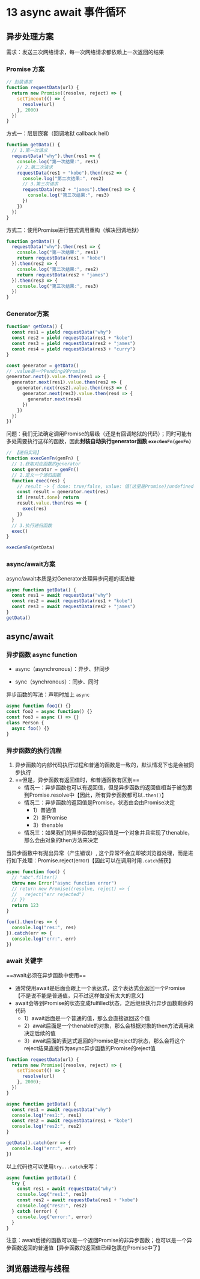 # 13 async await 事件循环

## 异步处理方案

需求：发送三次网络请求，每一次网络请求都依赖上一次返回的结果

### Promise 方案

```js
// 封装请求
function requestData(url) {
  return new Promise((resolve, reject) => {
    setTimeout(() => {
      resolve(url)
    }, 2000)
  })
}
```

方式一：层层嵌套（回调地狱 callback hell）

```js
function getData() {
  // 1.第一次请求
  requestData("why").then(res1 => {
    console.log("第一次结果:", res1)
    // 2.第二次请求
    requestData(res1 + "kobe").then(res2 => {
      console.log("第二次结果:", res2)
      // 3.第三次请求
      requestData(res2 + "james").then(res3 => {
        console.log("第三次结果:", res3)
      })
    })
  })
}
```

方式二：使用Promise进行链式调用重构（解决回调地狱）

```js
function getData() {
  requestData("why").then(res1 => {
    console.log("第一次结果:", res1)
    return requestData(res1 + "kobe")
  }).then(res2 => {
    console.log("第二次结果:", res2)
    return requestData(res2 + "james")
  }).then(res3 => {
    console.log("第三次结果:", res3)
  })
}
```

### Generator方案

```js
function* getData() {
  const res1 = yield requestData("why")
  const res2 = yield requestData(res1 + "kobe")
  const res3 = yield requestData(res2 + "james")
  const res4 = yield requestData(res3 + "curry")
}

const generator = getData()
// .value是一个Pending的Promise
generator.next().value.then(res1 => {
  generator.next(res1).value.then(res2 => {
    generator.next(res2).value.then(res3 => {
      generator.next(res3).value.then(res4 => {
        generator.next(res4)
      })
    })
  })
})
```

问题：我们无法确定调用Promise的层级（还是有回调地狱的代码）；同时可能有多处需要执行这样的函数，因此**封装自动执行generator函数 `execGenFn(genFn)`**

```js
// 【递归实现】
function execGenFn(genFn) {
  // 1.获取对应函数的generator
  const generator = genFn()
  // 2.定义一个递归函数
  function exec(res) {
    // result -> { done: true/false, value: 值(这里是Promise)/undefined }
    const result = generator.next(res)
    if (result.done) return
    result.value.then(res => {
      exec(res)
    })
  }
  // 3.执行递归函数
  exec()
}

execGenFn(getData)
```

### async/await方案

async/await本质是对Generator处理异步问题的语法糖

```js
async function getData() {
  const res1 = await requestData("why")
  const res2 = await requestData(res1 + "kobe")
  const res3 = await requestData(res2 + "james")
}
getData()
```



## async/await

### 异步函数 async function

- async（asynchronous）：异步、非同步

- sync（synchronous）：同步、同时

异步函数的写法：声明时加上 `async`

```js
async function foo1() {}
const foo2 = async function() {}
const foo3 = async () => {}
class Person {
  async foo() {}
}
```

### 异步函数的执行流程

1. 异步函数的内部代码执行过程和普通的函数是一致的，默认情况下也是会被同步执行
2. ==但是，异步函数有返回值时，和普通函数有区别==
    - 情况一：异步函数也可以有返回值，但是异步函数的返回值相当于被包裹到Promise.resolve中【因此，所有异步函数都可以`.then()`】
    - 情况二：异步函数的返回值是Promise，状态由会由Promise决定
        - 1）普通值
        - 2）新Promise
        - 3）thenable
    - 情况三：如果我们的异步函数的返回值是一个对象并且实现了thenable，那么会由对象的then方法来决定

当异步函数中有抛出异常（产生错误）, 这个异常不会立即被浏览器处理，而是进行如下处理：Promise.reject(error)【因此可以在调用时用`.catch`捕获】

```js
async function foo() {
  // "abc".filter()
  throw new Error("async function error")
  // return new Promise((resolve, reject) => {
  //   reject("err rejected")
  // })
  return 123
}

foo().then(res => {
  console.log("res:", res)
}).catch(err => {
  console.log("err:", err)
})
```

### await 关键字

==await必须在异步函数中使用==

- 通常使用await是后面会跟上一个表达式，这个表达式会返回一个Promise【不是说不能是普通值，只不过这样做没有太大的意义】
- await会等到Promise的状态变成fulfilled状态，之后继续执行异步函数剩余的代码
    - 1）await后面是一个普通的值，那么会直接返回这个值
    - 2）await后面是一个thenable的对象，那么会根据对象的then方法调用来决定后续的值
    - 3）await后面的表达式返回的Promise是reject的状态，那么会将这个reject结果直接作为async异步函数的Promise的reject值

```js
function requestData(url) {
  return new Promise((resolve, reject) => {
    setTimeout(() => {
      resolve(url)
    }, 2000);
  })
}

async function getData() {
  const res1 = await requestData("why")
  console.log("res1:", res1)
  const res2 = await requestData(res1 + "kobe")
  console.log("res2:", res2)
}

getData().catch(err => {
  console.log("err:", err)
})
```

以上代码也可以使用`try...catch`来写：

```js
async function getData() {
  try {
    const res1 = await requestData("why")
    console.log("res1:", res1)
    const res2 = await requestData(res1 + "kobe")
    console.log("res2:", res2)
  } catch (error) {
    console.log("error:", error)
  }
}
```

注意：await后接的函数可以是一个返回Promise的非异步函数；也可以是一个异步函数返回的普通值【异步函数的返回值已经包裹在Promise中了】



## 浏览器进程与线程

